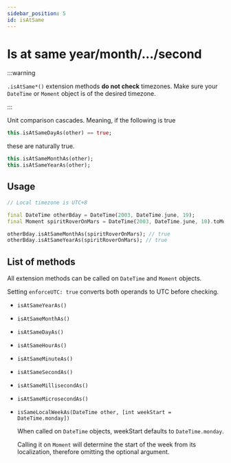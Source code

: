 ```yaml
---
sidebar_position: 5
id: isAtSame
---
```


# Is at same year/month/.../second

:::warning

`.isAtSame*()` extension methods **do not check** timezones. Make sure your
`DateTime` or `Moment` object is of the desired timezone.

:::

Unit comparison cascades. Meaning, if the following is true

```dart
this.isAtSameDayAs(other) == true;
```

these are naturally true.

```dart
this.isAtSameMonthAs(other);
this.isAtSameYearAs(other);
```

## Usage

```dart
// Local timezone is UTC+8

final DateTime otherBday = DateTime(2003, DateTime.june, 19);
final Moment spiritRoverOnMars = DateTime(2003, DateTime.june, 10).toMoment();

otherBday.isAtSameMonthAs(spiritRoverOnMars); // true
otherBday.isAtSameYearAs(spiritRoverOnMars); // true
```

## List of methods

All extension methods can be called on `DateTime` and `Moment` objects.

Setting `enforceUTC: true` converts both operands to UTC before
checking.

* `isAtSameYearAs()`
* `isAtSameMonthAs()`
* `isAtSameDayAs()`
* `isAtSameHourAs()`
* `isAtSameMinuteAs()`
* `isAtSameSecondAs()`
* `isAtSameMillisecondAs()`
* `isAtSameMicrosecondAs()`
* `isSameLocalWeekAs(DateTime other, [int weekStart = DateTime.monday])`

    When called on `DateTime` objects, weekStart defaults to `DateTime.monday`.

    Calling it on `Moment` will determine the start of the week from its
    localization, therefore omitting the optional argument.
